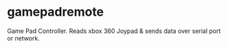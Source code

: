 # gamepadremote
Game Pad Controller. Reads xbox 360 Joypad &amp; sends data over serial port or network. 

